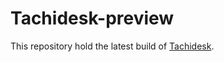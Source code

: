 # Tachidesk-preview
This repository hold the latest build of [Tachidesk](https://github.com/Suwayomi/Tachidesk).
